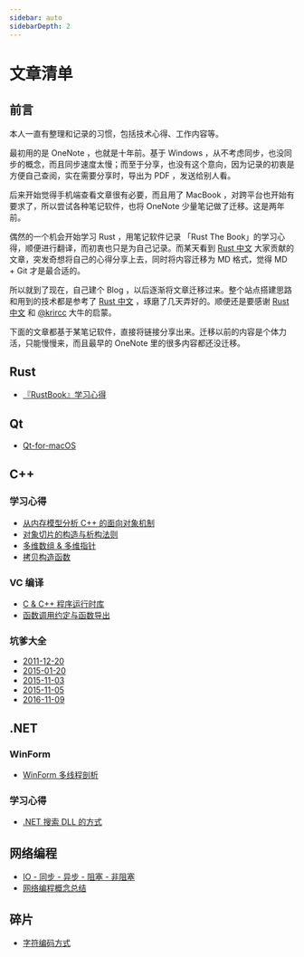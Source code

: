 ```yaml
---
sidebar: auto
sidebarDepth: 2
---
```


# 文章清单

## 前言

本人一直有整理和记录的习惯，包括技术心得、工作内容等。



最初用的是 OneNote ，也就是十年前。基于 Windows ，从不考虑同步，也没同步的概念，而且同步速度太慢；而至于分享，也没有这个意向，因为记录的初衷是方便自己查阅，实在需要分享时，导出为 PDF ，发送给别人看。



后来开始觉得手机端查看文章很有必要，而且用了 MacBook ，对跨平台也开始有要求了，所以尝试各种笔记软件，也将 OneNote 少量笔记做了迁移。这是两年前。



偶然的一个机会开始学习 Rust ，用笔记软件记录 「Rust The Book」的学习心得，顺便进行翻译，而初衷也只是为自己记录。而某天看到 [Rust 中文](https://rustlang-cn.org) 大家贡献的文章，突发奇想将自己的心得分享上去，同时将内容迁移为 MD 格式，觉得 MD + Git 才是最合适的。



所以就到了现在，自己建个 Blog ，以后逐渐将文章迁移过来。整个站点搭建思路和用到的技术都是参考了 [Rust 中文](https://rustlang-cn.org) ，琢磨了几天弄好的。顺便还是要感谢 [Rust 中文](https://rustlang-cn.org) 和  [@krircc](https://github.com/krircc) 大牛的启蒙。



下面的文章都基于某笔记软件，直接将链接分享出来。迁移以前的内容是个体力活，只能慢慢来，而且最早的 OneNote 里的很多内容都还没迁移。



## Rust

- [『RustBook』学习心得](/Rust/Rust_Book_Exp/)

## Qt

- [Qt-for-macOS](/Qt/Qt-for-macOS)

## C++

### 学习心得

- [从内存模型分析 C++ 的面向对象机制](http://note.youdao.com/noteshare?id=e6476c13ea34ac334f40ddd6254c186c)
- [对象切片的构造与析构法则](http://note.youdao.com/noteshare?id=bf6de91e395684cac1d7400b64178366)
- [多维数组 & 多维指针](http://note.youdao.com/noteshare?id=300e91bcede7246268f2731e0e647477)
- [拷贝构造函数](http://note.youdao.com/noteshare?id=49e7951538342003800dfcf751827083)

### VC 编译

- [C & C++ 程序运行时库](http://note.youdao.com/noteshare?id=72d33c8c345760397c1cfd28b7ccf7a4)
- [函数调用约定与函数导出](http://note.youdao.com/noteshare?id=dba3e70aebdac053657705ddbd3807ba)

### 坑爹大全

- [2011-12-20](http://note.youdao.com/noteshare?id=cd90a875df6d33a9e311150063c84b44)
- [2015-01-20](http://note.youdao.com/noteshare?id=d4e0ea995c7a055551afb581b43b5249)
- [2015-11-03](http://note.youdao.com/noteshare?id=aebd5036972966d0376500dbfa8d6c4e)
- [2015-11-05](http://note.youdao.com/noteshare?id=78bcd43a6ddeb6e6236a9c80419117b8)
- [2016-11-09](http://note.youdao.com/noteshare?id=b325312d45c0a4baa52fa8c4792e94cd)

## .NET

### WinForm

- [WinForm 多线程剖析](http://note.youdao.com/noteshare?id=d444975b458bf022b84bd45dadc607fa)

### 学习心得

- [.NET 搜索 DLL 的方式](http://note.youdao.com/noteshare?id=950dab178cc3b19d62f6a1661da072d7)

## 网络编程

- [IO - 同步 - 异步 - 阻塞 - 非阻塞](http://note.youdao.com/noteshare?id=2ebbd80337de8b8872cc1877fd4cb5c4)
- [网络编程概念总结](http://note.youdao.com/noteshare?id=d273b77798e3e644969763f1219c76e7)

## 碎片

- [字符编码方式](http://note.youdao.com/noteshare?id=8c0775c7f4fdbca1d4961ec5a5b16fa6)



